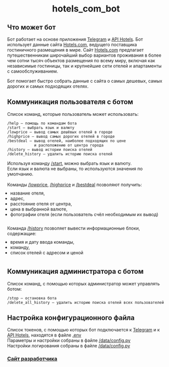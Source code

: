 <h1 align="center">hotels_com_bot</h1>

## Что может бот
<div>
<p>Бот работает на основе приложения 
<a href="https://telegram.org/" target="_blank">Telegram</a> и
<a href="https://rapidapi.com/apidojo/api/hotels4/" target="_blank">API Hotels</a>. 
Бот использует данные сайта 
<a href="https://hotels.com" target="_blank">Hotels.com</a>, 
ведущего поставщика гостиничного размещения в мире. Сайт
<a href="https://hotels.com" target="_blank">Hotels.com</a> предлагает 
путешественникам широчайший выбор вариантов проживания в более чем сотни 
тысяч объектов размещения по всему миру, включая как независимые гостиницы, 
так и крупнейшие сети отелей и апартаменты с самообслуживанием.</p>
<p>Бот помогает быстро собрать данные с сайта о самых дешевых, 
самых дорогих и самых подходящих отелях.</p>
</div>

## Коммуникация пользователя с ботом
<div>
Список команд, которые пользователь может использовать:

    /help — помощь по командам бота
    /start — выбрать язык и валюту
    /lowprice — вывод самых дешёвых отелей в городе
    /highprice — вывод самых дорогих отелей в городе
    /bestdeal — вывод отелей, наиболее подходящих по цене 
                и расположению от центра города
    /history — вывод истории поиска отелей
    /delete_history — удалить историю поиска отелей
</div>
<div>
Используя команду <a href="">/start</a>, можно выбрать язык и валюту.<br/>
Если язык и валюта не выбраны, то используются значения по умолчанию.<br/>
</div>
<div><br/>
Команды <a href="">/lowprice</a>, <a href="">/highprice</a> и 
<a href="">/bestdeal</a> позволяют получить:
</div>
<div>
<ul style="display: inline-block; padding: 10; margin: 0px auto;">
    <li>название отеля,</li>
    <li>адрес,</li>
    <li>расстояние отеля от центра,</li>
    <li>цена в выбранной валюте,</li>
    <li>фотографии отеля (если пользователь счёл необходимым их вывод)</li>
</ul>
</div>
<div><br/>
Команда <a href="">/history</a> позволяет вывести информационные блоки, содержащие:
</div>
<div>
<ul style="display: inline-block; padding: 10; margin: 0px auto;">
    <li>время и дату ввода команды,</li>
    <li>команду,</li>
    <li>список отелей с адресом и ценой</li>
</ul>
</div>

## Коммуникация администратора с ботом
Список команд, с помощью которых администратор может управлять ботом:

    /stop — остановка бота
    /delete_all_history — удалить историю поиска отелей всех пользователей

## Настройка конфигурационного файла
Список токенов, с помощью которых бот подключается к
<a href="https://telegram.org/" target="_blank">Telegram</a> и к
<a href="https://rapidapi.com/apidojo/api/hotels4/" target="_blank">API Hotels</a>,
находятся в файле <a href="">.env</a><br/>
Параметры и настройки собраны в файле <a href="">/data/config.py</a><br/>
Настройки логирования собраны в файле <a href="">/data/config.py</a>

### [Сайт разработчика](https://github.com/g00dDev)
